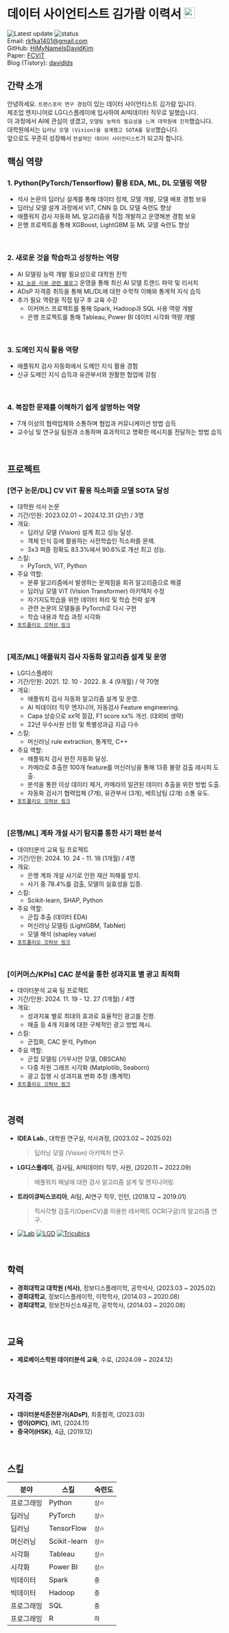 # 데이터 사이언티스트 김가람 이력서 <img src="https://raw.githubusercontent.com/Tarikul-Islam-Anik/Animated-Fluent-Emojis/master/Emojis/Smilies/Smiling%20Face%20with%20Sunglasses.png" alt="Sunglasses" width="25" height="25" />
![Latest update](https://img.shields.io/badge/2025.01.20_updated-brightgreen.svg)
![status](https://img.shields.io/badge/offer_welcome-brightgreen.svg)
<br>
Email: rkfka1401@gmail.com
<br>
GitHub: [HiMyNameIsDavidKim](https://github.com/HiMyNameIsDavidKim)
<br>
Paper: [FCViT](https://github.com/HiMyNameIsDavidKim/fcvit)
<br>
Blog (Tistory): [davidlds](https://davidlds.tistory.com/)
<br>



## 간략 소개
안녕하세요. `트랜스포머 연구 경험`이 있는 데이터 사이언티스트 김가람 입니다.
<br>
제조업 엔지니어로 LG디스플레이에 입사하여 AI빅데이터 직무로 일했습니다.
<br>
이 과정에서 AI에 관심이 생겼고, `모델링 능력의 필요성을 느껴 대학원에 진학`했습니다.
<br>
대학원에서는 `딥러닝 모델 (Vision)을 설계했고 SOTA를 달성`했습니다.
<br>
앞으로도 꾸준히 성장해서 `전설적인 데이터 사이언티스트`가 되고자 합니다.
<br>



## 핵심 역량

### 1. Python(PyTorch/Tensorflow) 활용 EDA, ML, DL 모델링 역량
* 석사 논문의 딥러닝 설계를 통해 데이터 정제, 모델 개발, 모델 배포 경험 보유
* 딥러닝 모델 설계 과정에서 ViT, CNN 등 DL 모델 숙련도 향상
* 애플워치 검사 자동화 ML 알고리즘을 직접 개발하고 운영해본 경험 보유
* 은행 프로젝트를 통해 XGBoost, LightGBM 등 ML 모델 숙련도 향상
<br>

### 2. 새로운 것을 학습하고 성장하는 역량
* AI 모델링 능력 개발 필요성으로 대학원 진학
* [`AI 논문 리뷰 관련 블로그`](https://davidlds.tistory.com/) 운영을 통해 최신 AI 모델 트렌드 파악 및 리서치
* ADsP 자격증 취득을 통해 ML/DL에 대한 수학적 이해와 통계적 지식 습득
* 추가 필요 역량을 직접 탐구 후 교육 수강
    * 이커머스 프로젝트를 통해 Spark, Hadoop과 SQL 사용 역량 개발
    * 은행 프로젝트를 통해 Tableau, Power BI 데이터 시각화 역량 개발
<br>

### 3. 도메인 지식 활용 역량
* 애플워치 검사 자동화에서 도메인 지식 활용 경험
* 신규 도메인 지식 습득과 유관부서와 원활한 협업에 강점
<br>

### 4. 복잡한 문제를 이해하기 쉽게 설명하는 역량
* 7개 이상의 협력업체와 소통하며 협업과 커뮤니케이션 방법 습득
* 교수님 및 연구실 팀원과 소통하며 효과적이고 명확한 메시지를 전달하는 방법 습득
<br>



## 프로젝트

### [연구 논문/DL] CV ViT 활용 직소퍼즐 모델 SOTA 달성
* 대학원 석사 논문
* 기간/인원: 2023.02.01 ~ 2024.12.31 (2년) / 3명
* 개요:
    * 딥러닝 모델 (Vision) 설계 최고 성능 달성.
    * 객체 인식 등에 활용하는 사전학습인 직소퍼즐 문제.
    * 3x3 퍼즐 정확도 83.3%에서 90.6%로 개선 최고 성능.
* 스킬:
    * PyTorch, ViT, Python
* 주요 역할:
    * 분류 알고리즘에서 발생하는 문제점을 회귀 알고리즘으로 해결
    * 딥러닝 모델 ViT (Vision Transformer) 아키텍처 수정
    * 자기지도학습을 위한 데이터 처리 및 학습 전략 설계
    * 관련 논문의 모델들을 PyTorch로 다시 구현
    * 학습 내용과 학습 과정 시각화
* [`포트폴리오 깃허브 링크`](https://github.com/HiMyNameIsDavidKim/fcvit/blob/main/OVERVIEW_KOR.md)
<br>

### [제조/ML] 애플워치 검사 자동화 알고리즘 설계 및 운영
* LG디스플레이
* 기간/인원: 2021. 12. 10 - 2022. 8. 4 (9개월) / 약 70명
* 개요: 
    * 애플워치 검사 자동화 알고리즘 설계 및 운영.
    * AI 빅데이터 직무 엔지니어, 자동검사 Feature engineering.
    * Capa 상승으로 xx억 절감, F1 score xx% 개선. (대외비 생략)
    * 22년 우수사원 선정 및 특별성과급 지급 다수
* 스킬: 
    * 머신러닝 rule extraction, 통계학, C++
* 주요 역할: 
    * 애플워치 검사 완전 자동화 달성.
    * 카메라로 추출한 100개 feature를 머신러닝을 통해 13종 불량 검출 레시피 도출.
    * 분석을 통한 이상 데이터 제거, 카메라의 일관된 데이터 추출을 위한 방법 도출.
    * 자동화 검사기 협력업체 (7개), 유관부서 (3개), 베트남팀 (2개) 소통 유도.
* [`포트폴리오 깃허브 링크`](https://github.com/HiMyNameIsDavidKim/Study/tree/main/6Project/lgd_project)
<br>

### [은행/ML] 계좌 개설 사기 탐지를 통한 사기 패턴 분석
* 데이터분석 교육 팀 프로젝트
* 기간/인원: 2024. 10. 24 - 11. 18 (1개월) / 4명
* 개요: 
    * 은행 계좌 개설 사기로 인한 재산 피해를 방지.
    * 사기 중 78.4%를 검출, 모델의 실효성을 입증.
* 스킬: 
    * Scikit-learn, SHAP, Python
* 주요 역할: 
    * 군집 추출 (데이터 EDA)
    * 머신러닝 모델링 (LightGBM, TabNet)
    * 모델 해석 (shapley value)
* [`포트폴리오 깃허브 링크`](https://github.com/HiMyNameIsDavidKim/Study/tree/main/6Project/team_project)
<br>

### [이커머스/KPIs] CAC 분석을 통한 성과지표 별 광고 최적화
* 데이터분석 교육 팀 프로젝트
* 기간/인원: 2024. 11. 19 - 12. 27 (1개월) / 4명
* 개요: 
    * 성과지표 별로 최대의 효과로 효율적인 광고를 진행.
    * 매출 등 4개 지표에 대한 구체적인 광고 방법 제시.
* 스킬: 
    * 군집화, CAC 분석, Python
* 주요 역할: 
    * 군집 모델링 (가우시안 모델, DBSCAN)
    * 다중 차원 그래프 시각화 (Matplotlib, Seaborn)
    * 광고 집행 시 성과지표 변화 추정 (통계학)
* [`포트폴리오 깃허브 링크`](https://github.com/HiMyNameIsDavidKim/Study/tree/main/6Project/final_project)
<br>



## 경력
* __IDEA Lab.__, 대학원 연구실, 석사과정, (2023.02 ~ 2025.02)
    > 딥러닝 모델 (Vision) 아키텍처 연구.
* __LG디스플레이__, 검사팀, AI빅데이터 직무, 사원, (2020.11 ~ 2022.09)
    > 애플워치 패널에 대한 검사 알고리즘 설계 및 엔지니어링.
* __트라이큐빅스코리아__, AI팀, AI연구 직무, 인턴, (2018.12 ~ 2019.01)
    > 직사각형 검출기(OpenCV)를 이용한 테서랙트 OCR(구글)의 알고리즘 연구.
* [![Lab](https://img.shields.io/badge/Idea_Lab-3776AB?style=plastic&logo=Electron&logoColor=white)](https://ideakhu.wixsite.com/home)
[![LGD](https://img.shields.io/badge/LG_Display-A50034?style=plastic&logo=lg&logoColor=white)](https://www.lgdisplay.com/)
[![Tricubics](https://img.shields.io/badge/Tricubics-009688?style=plastic&logo=apachenetbeanside&logoColor=white)](https://www.tricubics.com/)
<br>



## 학력
* __경희대학교 대학원 (석사)__, 정보디스플레이학, 공학석사, (2023.03 ~ 2025.02)
* __경희대학교__, 정보디스플레이학, 이학학사, (2014.03 ~ 2020.08)
* __경희대학교__, 정보전자신소재공학, 공학학사, (2014.03 ~ 2020.08)
<br>



## 교육
* __제로베이스학원 데이터분석 교육__, 수료, (2024.09 ~ 2024.12)
<br>



## 자격증
* __데이터분석준전문가(ADsP)__, 최종합격, (2023.03)
* __영어(OPIC)__, IM1, (2024.11)
* __중국어(HSK)__, 4급, (2019.12)
<br>



## 스킬
| 분야 | 스킬 | 숙련도 |
| -- | -- | -- |
| 프로그래밍 | Python | `상🔥` |
| 딥러닝 | PyTorch | `상🔥` |
| 딥러닝 | TensorFlow | `상🔥` |
| 머신러닝 | Scikit-learn | `상🔥` |
| 시각화 | Tableau | `상🔥` |
| 시각화 | Power BI | `상🔥` |
| 빅데이터 | Spark | `중` |
| 빅데이터 | Hadoop | `중` |
| 프로그래밍 | SQL | `중` |
| 프로그래밍 | R | `하` |
<br>

